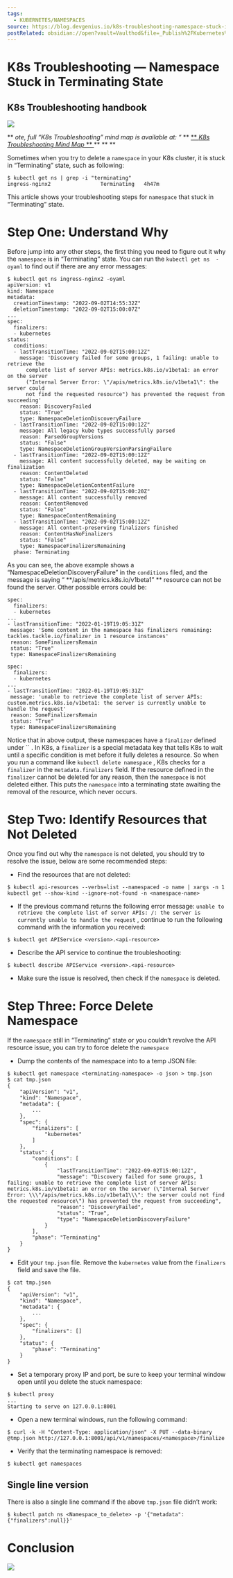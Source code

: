 ```yaml
---
tags:
  - KUBERNETES/NAMESPACES
source: https://blog.devgenius.io/k8s-troubleshooting-namespace-stuck-in-terminating-state-b91ab6fa8948
postRelated: obsidian://open?vault=Vaulthod&file=_Publish%2FKubernetes%2FNamespaces%2FNamespaces
---
```

# K8s Troubleshooting — Namespace Stuck in Terminating State

## K8s Troubleshooting handbook

![](https://miro.medium.com/v2/resize:fit:630/0*fddruQCl6W-9J-7s.png) 
> 
 ** *ote, full “K8s Troubleshooting” mind map is available at: “* **  [ ** *K8s Troubleshooting Mind Map* **  ](https://github.com/metaleapca/metaleap-k8s-troubleshooting/blob/main/metaleap-k8s-troubleshooting.pdf) ** ** ** 

Sometimes when you try to delete a  `namespace`  in your K8s cluster, it is stuck in “Terminating” state, such as following:

```
$ kubectl get ns | grep -i "terminating"
ingress-nginx2                Terminating   4h47m
```


This article shows your troubleshooting steps for  `namespace`  that stuck in “Terminating” state.


# Step One: Understand Why

Before jump into any other steps, the first thing you need to figure out it why the  `namespace`  is in “Terminating” state.
You can run the  `kubectl get ns  -oyaml`  to find out if there are any error messages:

```
$ kubectl get ns ingress-nginx2 -oyaml
apiVersion: v1
kind: Namespace
metadata:
  creationTimestamp: "2022-09-02T14:55:32Z"
  deletionTimestamp: "2022-09-02T15:00:07Z"
...
spec:
  finalizers:
  - kubernetes
status:
  conditions:
  - lastTransitionTime: "2022-09-02T15:00:12Z"
    message: 'Discovery failed for some groups, 1 failing: unable to retrieve the
      complete list of server APIs: metrics.k8s.io/v1beta1: an error on the server
      ("Internal Server Error: \"/apis/metrics.k8s.io/v1beta1\": the server could
      not find the requested resource") has prevented the request from succeeding'
    reason: DiscoveryFailed
    status: "True"
    type: NamespaceDeletionDiscoveryFailure
  - lastTransitionTime: "2022-09-02T15:00:12Z"
    message: All legacy kube types successfully parsed
    reason: ParsedGroupVersions
    status: "False"
    type: NamespaceDeletionGroupVersionParsingFailure
  - lastTransitionTime: "2022-09-02T15:00:12Z"
    message: All content successfully deleted, may be waiting on finalization
    reason: ContentDeleted
    status: "False"
    type: NamespaceDeletionContentFailure
  - lastTransitionTime: "2022-09-02T15:00:20Z"
    message: All content successfully removed
    reason: ContentRemoved
    status: "False"
    type: NamespaceContentRemaining
  - lastTransitionTime: "2022-09-02T15:00:12Z"
    message: All content-preserving finalizers finished
    reason: ContentHasNoFinalizers
    status: "False"
    type: NamespaceFinalizersRemaining
  phase: Terminating
```


As you can see, the above example shows a “NamespaceDeletionDiscoveryFailure” in the  `conditions`  filed, and the message is saying “ **/apis/metrics.k8s.io/v1beta1” ** resource can not be found the server.
Other possible errors could be:

```
spec:
  finalizers:
  - kubernetes
...
- lastTransitionTime: "2022-01-19T19:05:31Z"
 message: 'Some content in the namespace has finalizers remaining: tackles.tackle.io/finalizer in 1 resource instances'
 reason: SomeFinalizersRemain
 status: "True"
 type: NamespaceFinalizersRemaining
```




```
spec:
  finalizers:
  - kubernetes
...
- lastTransitionTime: "2022-01-19T19:05:31Z"
 message: 'unable to retrieve the complete list of server APIs: custom.metrics.k8s.io/v1beta1: the server is currently unable to handle the request'
 reason: SomeFinalizersRemain
 status: "True"
 type: NamespaceFinalizersRemaining
```


Notice that in above output, these namespaces have a  `finalizer`  defined under  ``  . In K8s, a  `finalizer`  is a special metadata key that tells K8s to wait until a specific condition is met before it fully deletes a resource.
So when you run a command like  `kubectl delete namespace` , K8s checks for a  `finalizer`  in the  `metadata.finalizers`  field. If the resource defined in the  `finalizer`  cannot be deleted for any reason, then the  `namespace`  is not deleted either. This puts the  `namespace`  into a terminating state awaiting the removal of the resource, which never occurs.


# Step Two: Identify Resources that Not Deleted

Once you find out why the  `namespace`  is not deleted, you should try to resolve the issue, below are some recommended steps:
- Find the resources that are not deleted:


```
$ kubectl api-resources --verbs=list --namespaced -o name | xargs -n 1 kubectl get --show-kind --ignore-not-found -n <namespace-name>
```


- If the previous command returns the following error message:  `unable to retrieve the complete list of server APIs: /: the server is currently unable to handle the request` , continue to run the following command with the information you received:


```
$ kubectl get APIService <version>.<api-resource>
```


- Describe the API service to continue the troubleshooting:


```
$ kubectl describe APIService <version>.<api-resource>
```


- Make sure the issue is resolved, then check if the  `namespace`  is deleted.



# Step Three: Force Delete Namespace

If the  `namespace`  still in “Terminating” state or you couldn’t revolve the API resource issue, you can try to force delete the  `namespace` 
- Dump the contents of the namespace into to a temp JSON file:


```
$ kubectl get namespace <terminating-namespace> -o json > tmp.json
$ cat tmp.json
{
    "apiVersion": "v1",
    "kind": "Namespace",
    "metadata": {
        ...
    },
    "spec": {
        "finalizers": [
            "kubernetes"
        ]
    },
    "status": {
        "conditions": [
            {
                "lastTransitionTime": "2022-09-02T15:00:12Z",
                "message": "Discovery failed for some groups, 1 failing: unable to retrieve the complete list of server APIs: metrics.k8s.io/v1beta1: an error on the server (\"Internal Server Error: \\\"/apis/metrics.k8s.io/v1beta1\\\": the server could not find the requested resource\") has prevented the request from succeeding",
                "reason": "DiscoveryFailed",
                "status": "True",
                "type": "NamespaceDeletionDiscoveryFailure"
            }
        ],
        "phase": "Terminating"
    }
}
```


- Edit your  `tmp.json`  file. Remove the  `kubernetes`  value from the  `finalizers`  field and save the file.


```
$ cat tmp.json
{
    "apiVersion": "v1",
    "kind": "Namespace",
    "metadata": {
        ...
    },
    "spec": {
        "finalizers": []
    },
    "status": {
        "phase": "Terminating"
    }
}
```


- Set a temporary proxy IP and port, be sure to keep your terminal window open until you delete the stuck namespace:


```
$ kubectl proxy
...
Starting to serve on 127.0.0.1:8001
```


- Open a new terminal windows, run the following command:


```
$ curl -k -H "Content-Type: application/json" -X PUT --data-binary @tmp.json http://127.0.0.1:8001/api/v1/namespaces/<namespace>/finalize
```


- Verify that the terminating namespace is removed:


```
$ kubectl get namespaces
```




## Single line version

There is also a single line command if the above  `tmp.json`  file didn’t work:

```
$ kubectl patch ns <Namespace_to_delete> -p '{"metadata":{"finalizers":null}}'
```




# Conclusion

![](https://miro.medium.com/v2/resize:fit:700/1*pPc0jv0a-ri_ow9Xxg76JQ.png) 